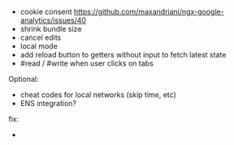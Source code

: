 - cookie consent https://github.com/maxandriani/ngx-google-analytics/issues/40
- shrink bundle size
- cancel edits
- local mode
- add reload button to getters without input to fetch latest state
- #read / #write when user clicks on tabs

Optional:

- cheat codes for local networks (skip time, etc)
- ENS integration?

fix:

-
